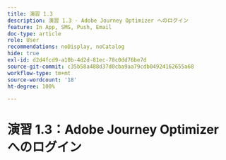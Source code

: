 ```yaml
---
title: 演習 1.3
description: 演習 1.3 - Adobe Journey Optimizer へのログイン
feature: In App, SMS, Push, Email
doc-type: article
role: User
recommendations: noDisplay, noCatalog
hide: true
exl-id: d2d4fcd9-a10b-4d2d-81ec-78c0dd76be7d
source-git-commit: c35b58a488d37d0cba9aa79cdb04924162655a68
workflow-type: tm+mt
source-wordcount: '18'
ht-degree: 100%

---
```


# 演習 1.3：Adobe Journey Optimizer へのログイン
